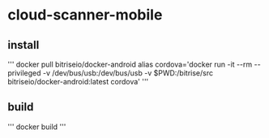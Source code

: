 # cloud-scanner-mobile

## install
'''
docker pull bitriseio/docker-android
alias cordova='docker run -it --rm --privileged -v /dev/bus/usb:/dev/bus/usb -v $PWD:/bitrise/src bitriseio/docker-android:latest cordova'
'''

## build
'''
docker build
'''
